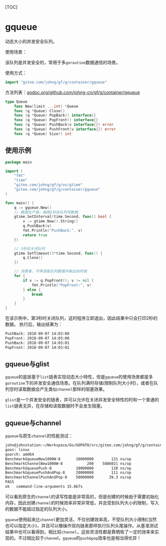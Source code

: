 [TOC]

# gqueue

动态大小的并发安全队列。

使用场景：

该队列是并发安全的，常用于多`goroutine`数据通信的场景。

使用方式：
```go
import "gitee.com/johng/gf/g/container/gqueue"
```

方法列表：[godoc.org/github.com/johng-cn/gf/g/container/gqueue](https://godoc.org/github.com/johng-cn/gf/g/container/gqueue)
```go
type Queue
    func New(limit ...int) *Queue
    func (q *Queue) Close()
    func (q *Queue) PopBack() interface{}
    func (q *Queue) PopFront() interface{}
    func (q *Queue) PushBack(v interface{}) error
    func (q *Queue) PushFront(v interface{}) error
    func (q *Queue) Size() int
```

## 使用示例

```go
package main

import (
    "fmt"
    "time"
    "gitee.com/johng/gf/g/os/gtime"
    "gitee.com/johng/gf/g/container/gqueue"
)

func main() {
    q := gqueue.New()
    // 数据生产者，每隔1秒往队列写数据
    gtime.SetInterval(time.Second, func() bool {
        v := gtime.Now().String()
        q.PushBack(v)
        fmt.Println("PushBack:", v)
        return true
    })

    // 3秒后关闭队列
    gtime.SetTimeout(3*time.Second, func() {
        q.Close()
    })

    // 消费者，不停读取队列数据并输出到终端
    for {
        if v := q.PopFront(); v != nil {
            fmt.Println("PopFront:", v)
        } else {
            break
        }
    }
}
```
在该示例中，第3秒时关闭队列，这时程序立即退出，因此结果中只会打印2秒的数据。
执行后，输出结果为：
```html
PushBack: 2018-09-07 14:03:00
PopFront: 2018-09-07 14:03:00
PushBack: 2018-09-07 14:03:01
PopFront: 2018-09-07 14:03:01
```

## gqueue与glist

`gqueue`的底层基于`list`链表实现动态大小特性，但是`gqueue`的使用场景都是多`goroutine`下的并发安全通信场景。在队列满时存储(限制队列大小时)，或者在队列空时读取数据会产生类似`channel`那样的阻塞效果。

`glist`是一个并发安全的链表，并可以允许在关闭并发安全特性的时和一个普通的`list`链表无异，在存储和读取数据时不会发生阻塞。


## gqueue与channel
`gqueue`与原生`channel`的性能测试：
```html
john@johnstation:~/Workspace/Go/GOPATH/src/gitee.com/johng/gf/g/container/gqueue$ go test *.go -bench=".*"
goos: linux
goarch: amd64
BenchmarkGqueueNew1000W-8       10000000        131 ns/op
BenchmarkChannelNew1000W-8           200    5886021 ns/op
BenchmarkGqueuePush-8           10000000        128 ns/op
BenchmarkGqueuePushAndPop-8     20000000        111 ns/op
BenchmarkChannelPushAndPop-8    50000000       39.3 ns/op
PASS
ok   command-line-arguments 15.667s
```
可以看到原生的`channel`的读写性能是非常高的，但是创建的时候由于需要初始化内存，因此创建`channel`的时候效率非常非常低，并且受到队列大小的限制，写入的数据不能超过指定的队列大小。

`gqueue`使用起来比`channel`更加灵活，不仅创建效率高，不受队列大小限制(当然也可以指定大小)，并且可以像操作双向链表那样执行队列头尾操作。从基准测试结果中也可以看得到，相比较`channel`，这些灵活性都是靠牺牲了一定的效率来实现的。不过相比较于`channe`l，`gqueue`的`push&pop`效率也是相当得优异！

